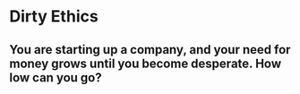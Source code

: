 # Dirty Ethics
## **You are starting up a company, and your need for money grows until you become desperate. How low can you go?**
